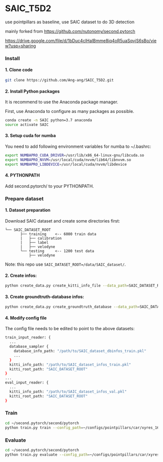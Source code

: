 # SAIC_T5D2
use pointpillars as baseline, use SAIC dataset to do 3D detection

mainly forked from https://github.com/nutonomy/second.pytorch

https://drive.google.com/file/d/1bDuc4clHaIBmme8iq4oR5uaSqvjS6sBo/view?usp=sharing

### Install

#### 1. Clone code

```bash
git clone https://github.com/Ang-ang/SAIC_T5D2.git
```
#### 2. Install Python packages

It is recommend to use the Anaconda package manager.

First, use Anaconda to configure as many packages as possible.
```bash
conda create -n SAIC python=3.7 anaconda
source activate SAIC
```
#### 3. Setup cuda for numba

You need to add following environment variables for numba to ~/.bashrc:

```bash
export NUMBAPRO_CUDA_DRIVER=/usr/lib/x86_64-linux-gnu/libcuda.so
export NUMBAPRO_NVVM=/usr/local/cuda/nvvm/lib64/libnvvm.so
export NUMBAPRO_LIBDEVICE=/usr/local/cuda/nvvm/libdevice
```
#### 4. PYTHONPATH

Add second.pytorch/ to your PYTHONPATH.

### Prepare dataset

#### 1. Dataset preparation

Download SAIC dataset and create some directories first:

```plain
└── SAIC_DATASET_ROOT
       ├── training    <-- 6000 train data
       |   ├── calibration
       |   ├── label
       |   ├── velodyne
       └── testing     <-- 1200 test data
           ├── velodyne
```
Note: this repo use ```SAIC_DATASET_ROOT=/data/SAIC_dataset/```.

#### 2. Create infos:

```bash
python create_data.py create_kitti_info_file --data_path=SAIC_DATASET_ROOT
```
#### 3. Create groundtruth-database infos:

```bash
python create_data.py create_groundtruth_database --data_path=SAIC_DATASET_ROOT
```
#### 4. Modify config file

The config file needs to be edited to point to the above datasets:

```bash
train_input_reader: {
  ...
  database_sampler {
    database_info_path: "/path/to/SAIC_dataset_dbinfos_train.pkl"
    ...
  }
  kitti_info_path: "/path/to/SAIC_dataset_infos_train.pkl"
  kitti_root_path: "SAIC_DATASET_ROOT"
}
...
eval_input_reader: {
  ...
  kitti_info_path: "/path/to/SAIC_dataset_infos_val.pkl"
  kitti_root_path: "SAIC_DATASET_ROOT"
}
```
### Train

```bash
cd ~/second.pytorch/second/pytorch
python train.py train --config_path=~/configs/pointpillars/car/xyres_16.proto --model_dir=/path/to/model_dir
```
### Evaluate

```bash
cd ~/second.pytorch/second/pytorch
python train.py evaluate --config_path=~/configs/pointpillars/car/xyres_16.proto --model_dir=/path/to/model_dir
```
